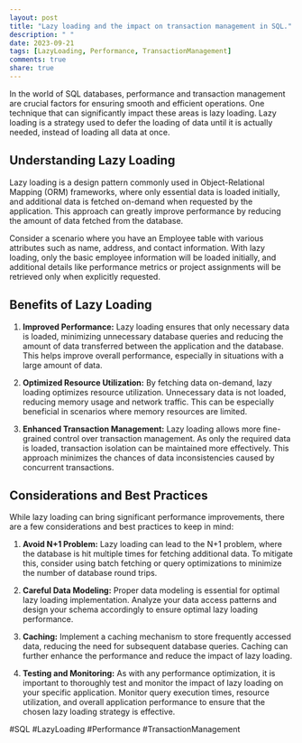 ```yaml
---
layout: post
title: "Lazy loading and the impact on transaction management in SQL."
description: " "
date: 2023-09-21
tags: [LazyLoading, Performance, TransactionManagement]
comments: true
share: true
---
```


In the world of SQL databases, performance and transaction management are crucial factors for ensuring smooth and efficient operations. One technique that can significantly impact these areas is lazy loading. Lazy loading is a strategy used to defer the loading of data until it is actually needed, instead of loading all data at once.

## Understanding Lazy Loading

Lazy loading is a design pattern commonly used in Object-Relational Mapping (ORM) frameworks, where only essential data is loaded initially, and additional data is fetched on-demand when requested by the application. This approach can greatly improve performance by reducing the amount of data fetched from the database. 

Consider a scenario where you have an Employee table with various attributes such as name, address, and contact information. With lazy loading, only the basic employee information will be loaded initially, and additional details like performance metrics or project assignments will be retrieved only when explicitly requested.

## Benefits of Lazy Loading

1. **Improved Performance:** Lazy loading ensures that only necessary data is loaded, minimizing unnecessary database queries and reducing the amount of data transferred between the application and the database. This helps improve overall performance, especially in situations with a large amount of data.

2. **Optimized Resource Utilization:** By fetching data on-demand, lazy loading optimizes resource utilization. Unnecessary data is not loaded, reducing memory usage and network traffic. This can be especially beneficial in scenarios where memory resources are limited.

3. **Enhanced Transaction Management:** Lazy loading allows more fine-grained control over transaction management. As only the required data is loaded, transaction isolation can be maintained more effectively. This approach minimizes the chances of data inconsistencies caused by concurrent transactions.

## Considerations and Best Practices

While lazy loading can bring significant performance improvements, there are a few considerations and best practices to keep in mind:

1. **Avoid N+1 Problem:** Lazy loading can lead to the N+1 problem, where the database is hit multiple times for fetching additional data. To mitigate this, consider using batch fetching or query optimizations to minimize the number of database round trips.

2. **Careful Data Modeling:** Proper data modeling is essential for optimal lazy loading implementation. Analyze your data access patterns and design your schema accordingly to ensure optimal lazy loading performance.

3. **Caching:** Implement a caching mechanism to store frequently accessed data, reducing the need for subsequent database queries. Caching can further enhance the performance and reduce the impact of lazy loading.

4. **Testing and Monitoring:** As with any performance optimization, it is important to thoroughly test and monitor the impact of lazy loading on your specific application. Monitor query execution times, resource utilization, and overall application performance to ensure that the chosen lazy loading strategy is effective.

#SQL #LazyLoading #Performance #TransactionManagement